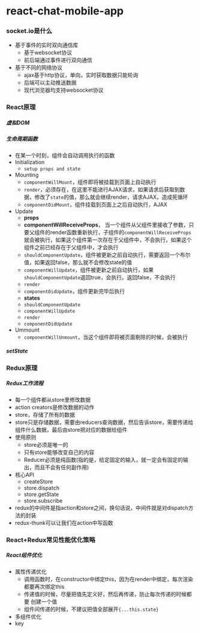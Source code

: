 # react-chat-mobile-app

### socket.io是什么
+ 基于事件的实时双向通信库
	- 基于websocket协议
	- 前后端通过事件进行双向通信
+ 基于不同的网络协议
	- ajax基于http协议，单向，实时获取数据只能轮询
	- 后端可以主动推送数据
	- 现代浏览器均支持websocket协议

### React原理
##### 虚拟DOM

##### 生命周期函数
+ 在某一个时刻，组件会自动调用执行的函数
+ Initialization
    + `setup props and state`
+ Mounting
    + `componentWillMount`，组件即将被挂载到页面上自动执行
    + `render`，必须存在，在这里不能进行AJAX请求，如果请求后获取到数据，修改了`state`的值，那么就会继续render，请求AJAX，造成死循环
    + `componentDidMount`，组件挂载到页面上之后自动执行，AJAX
+ Update
    + **props**
    + **componentWillReceiveProps**， 当一个组件从父组件里接收了参数，只要父组件的render函数重新执行，子组件的`componentWillReceiveProps`就会被执行，如果这个组件第一次存在于父组件中，不会执行，如果这个组件之前已经存在于父组件中，才会执行
    + `shouldComponentUpdate`，组件被更新之前自动执行，需要返回一个布尔值，如果返回false，那么就不会修改state的值
    + `componentWillUpdate`，组件被更新之前自动执行，如果`shouldComponentUpdate`返回true，会执行。返回false，不会执行
    + `render`
    + `componentDidUpdate`，组件更新完毕后执行
    + **states**
    + `shouldComponentUpdate`
    + `componentWillUpdate`
    + `render`
    + `componentDidUpdate`
+ Ummount
    + `componentWillUnmount`，当这个组件即将被页面剔除的时候，会被执行

##### setState


### Redux原理
##### Redux工作流程
+ 每一个组件都从store里修改数据
+ action creators是修改数据的动作
+ store，存储了所有的数据
+ store只是存储数据，需要由reducers查询数据，然后告诉store，需要传递给组件什么数据，最后由store把对应的数据给组件
+ 使用原则
    - store必须是唯一的
    - 只有store能够改变自己的内容
    - Reducer必须是纯函数(指的是，给定固定的输入，就一定会有固定的输出，而且不会有任何副作用)
+ 核心API
    - createStore
    - store.dispatch
    - store.getState
    - store.subscribe
+ redux的中间件是指action和store之间，换句话说，中间件就是对dispatch方法的封装
+ redux-thunk可以让我们在action中写函数


### React+Redux常见性能优化策略
##### React组件优化
+ 属性传递优化
	- 调用函数时，在constructor中绑定this，因为在render中绑定，每次渲染都要再次绑定this
	- 传递值的时候，尽量把值先定义好，然后再传递，防止每次传递的时候都要 创建一个值
	- 组件间传递的时候，不建议把值全部展开`{...this.state}`
+ 多组件优化
+ key


